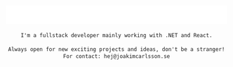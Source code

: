 <div align="center">
    <img src="typewriter.svg" alt="typewriter">
    
    I'm a fullstack developer mainly working with .NET and React.
    
    Always open for new exciting projects and ideas, don't be a stranger!
    For contact: hej@joakimcarlsson.se
</div>

<!--
**joakimcarlssons/joakimcarlssons** is a ✨ _special_ ✨ repository because its `README.md` (this file) appears on your GitHub profile.

Here are some ideas to get you started:

- 🔭 I’m currently working on ...
- 🌱 I’m currently learning ...
- 👯 I’m looking to collaborate on ...
- 🤔 I’m looking for help with ...
- 💬 Ask me about ...
- 📫 How to reach me: ...
- 😄 Pronouns: ...
- ⚡ Fun fact: ...
-->
